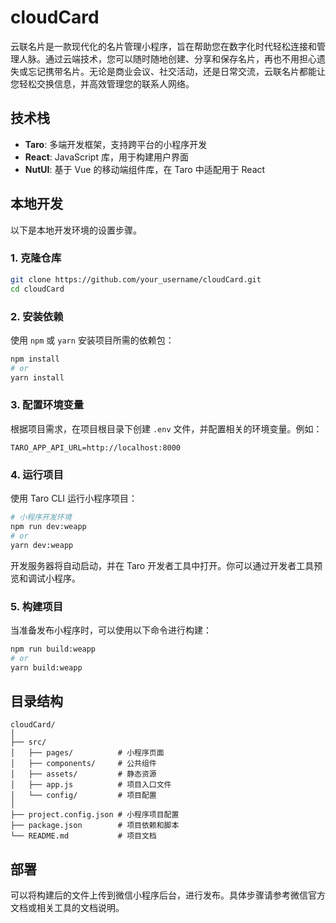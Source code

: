 # cloudCard
云联名片是一款现代化的名片管理小程序，旨在帮助您在数字化时代轻松连接和管理人脉。通过云端技术，您可以随时随地创建、分享和保存名片，再也不用担心遗失或忘记携带名片。无论是商业会议、社交活动，还是日常交流，云联名片都能让您轻松交换信息，并高效管理您的联系人网络。

## 技术栈

- **Taro**: 多端开发框架，支持跨平台的小程序开发
- **React**: JavaScript 库，用于构建用户界面
- **NutUI**: 基于 Vue 的移动端组件库，在 Taro 中适配用于 React

## 本地开发

以下是本地开发环境的设置步骤。

### 1. 克隆仓库

```bash
git clone https://github.com/your_username/cloudCard.git
cd cloudCard
```

### 2. 安装依赖

使用 `npm` 或 `yarn` 安装项目所需的依赖包：

```bash
npm install
# or
yarn install
```

### 3. 配置环境变量

根据项目需求，在项目根目录下创建 `.env` 文件，并配置相关的环境变量。例如：

```env
TARO_APP_API_URL=http://localhost:8000
```

### 4. 运行项目

使用 Taro CLI 运行小程序项目：

```bash
# 小程序开发环境
npm run dev:weapp
# or
yarn dev:weapp
```

开发服务器将自动启动，并在 Taro 开发者工具中打开。你可以通过开发者工具预览和调试小程序。

### 5. 构建项目

当准备发布小程序时，可以使用以下命令进行构建：

```bash
npm run build:weapp
# or
yarn build:weapp
```

## 目录结构

```plaintext
cloudCard/
│
├── src/
│   ├── pages/          # 小程序页面
│   ├── components/     # 公共组件
│   ├── assets/         # 静态资源
│   ├── app.js          # 项目入口文件
│   └── config/         # 项目配置
│
├── project.config.json # 小程序项目配置
├── package.json        # 项目依赖和脚本
└── README.md           # 项目文档
```

## 部署

可以将构建后的文件上传到微信小程序后台，进行发布。具体步骤请参考微信官方文档或相关工具的文档说明。
